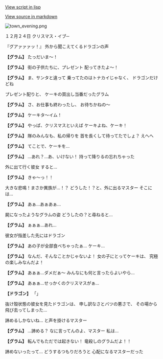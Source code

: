 [View script in lisp](../scripts/10084101.txt)

[View source in markdown](10084101.md)

![town_evening.png](../images/backgrounds/town_evening.png)

１２月２４日
クリスマス・イブ─

『グアァァァッ！』
外から聞こえてくるドラゴンの声

**【グラム】**
たっだいま〜！

**【グラム】**
街の子供たちに、プレゼント
配ってきたよ〜！

**【グラム】**
ま、サンタと違って
乗ってたのはトナカイじゃなく、
ドラゴンだけどね

プレゼント配りと、
ケーキの買出し当番だったグラム

**【グラム】**
さ、お仕事も終わったし、
お待ちかねの〜

**【グラム】**
ケーキタ〜イム！

**【グラム】**
やっぱ、クリスマスといえば
ケーキよね、ケーキ！

**【グラム】**
隊のみんなも、私の帰りを
首を長くして待ってたでしょ？
えへへ

**【グラム】**
てことで、ケーキを…

**【グラム】**
…あれ？…あ、いけない！
持って降りるの忘れちゃった

外に出て行く彼女
すると…

**【グラム】**
きゃ〜っ！！

大きな悲鳴！まさか異族が…！？
どうした！？と、外に出るマスター
そこには…

**【グラム】**
あぁ…あぁあぁ…

屍になったようなグラムの姿
どうしたの？と尋ねると…

**【グラム】**
ぁぁぁ…あれ…

彼女が指差した先にはドラゴン

**【グラム】**
あの子が全部食べちゃったぁ…
ケーキ…

**【グラム】**
なんだ、そんなことかじゃないよ！
女の子にとってケーキは、
究極の楽しみなんだよ！

**【グラム】**
あぁぁ…ダメだぁ〜
みんなにも何と言ったらよいやら…

**【グラム】**
あぁぁ…せっかくのクリスマスがぁ…

**【ドラゴン】**
「」

抜け殻状態の彼女を見たドラゴンは、
申し訳なさとバツの悪さで、
その場から飛び去ってしまった…

諦めるしかないね…
と声を掛けるマスター

**【グラム】**
…諦める？
なに言ってんのよ、マスター
私は…

**【グラム】**
転んでもただでは起きない！
竜殺しのグラムだよ！！

諦めないったって…
どうするつもりだろうと
心配になるマスターだった